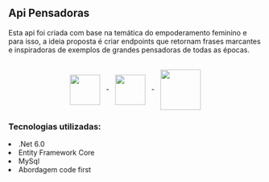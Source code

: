 ## Api Pensadoras 

<p> Esta api foi criada com base na temática do empoderamento feminino e para isso, a ideia proposta é criar endpoints que retornam frases marcantes e inspiradoras de exemplos de grandes pensadoras de todas as épocas.</p>

<br>

<div align="center" >
<img  align="center" width="60px" src="https://cdn.jsdelivr.net/gh/devicons/devicon/icons/dotnetcore/dotnetcore-original.svg" /> &nbsp;&nbsp;-&nbsp;&nbsp; <img align="center"  width="60px"  src="https://cdn.jsdelivr.net/gh/devicons/devicon/icons/csharp/csharp-plain.svg" /> &nbsp;&nbsp;-&nbsp;&nbsp; <img align="center"  width="80px" src="https://cdn.jsdelivr.net/gh/devicons/devicon/icons/mysql/mysql-original-wordmark.svg" /> 
</div>

<h3>Tecnologias utilizadas: </h3>
<li> .Net 6.0 </li>
<li> Entity Framework Core</li>
<li> MySql </li>
<li> Abordagem code first </li>

